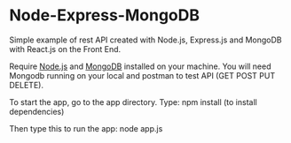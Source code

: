 # Node-Express-MongoDB
Simple example of rest API created with Node.js, Express.js and MongoDB with React.js on the Front End.

Require <a href="https://nodejs.org/">Node.js</a> and <a href="https://www.mongodb.org/">MongoDB</a> installed on your machine. You will need Mongodb running on your local and postman to test API (GET POST PUT DELETE).

To start the app, go to the app directory.
Type:
npm install 
(to install dependencies)

Then type this to run the app:
node app.js
